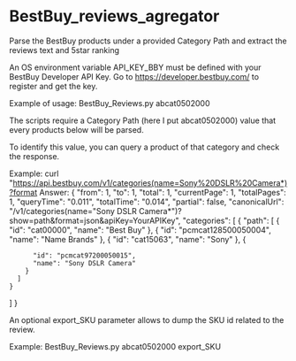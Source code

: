 # BestBuy_reviews_agregator
Parse the BestBuy products under a provided Category Path and extract the reviews text and 5star ranking

An OS environment variable API_KEY_BBY must be defined with your BestBuy Developer API Key. Go to https://developer.bestbuy.com/ to register and get the key.

Example of usage: BestBuy_Reviews.py abcat0502000 

The scripts require a Category Path (here I put abcat0502000) value that every products below will be parsed. 

To identify this value, you can query a product of that category and check the response.

Example: 
   curl "https://api.bestbuy.com/v1/categories(name=Sony%20DSLR%20Camera*)?format
Answer:
{
  "from": 1,
  "to": 1,
  "total": 1,
  "currentPage": 1,
  "totalPages": 1,
  "queryTime": "0.011",
  "totalTime": "0.014",
  "partial": false,
  "canonicalUrl": "/v1/categories(name=\"Sony DSLR Camera*\")?show=path&format=json&apiKey=YourAPIKey",
  "categories": [
    {
      "path": [
        {
          "id": "cat00000",
          "name": "Best Buy"
        },
        {
          "id": "pcmcat128500050004",
          "name": "Name Brands"
        },
        {
          "id": "cat15063",
          "name": "Sony"
        },
        {
        
          "id": "pcmcat97200050015",
          "name": "Sony DSLR Camera"
        }
      ]
    }
  ]
}

An optional export_SKU parameter allows to dump the SKU id related to the review.

Example: BestBuy_Reviews.py abcat0502000 export_SKU
